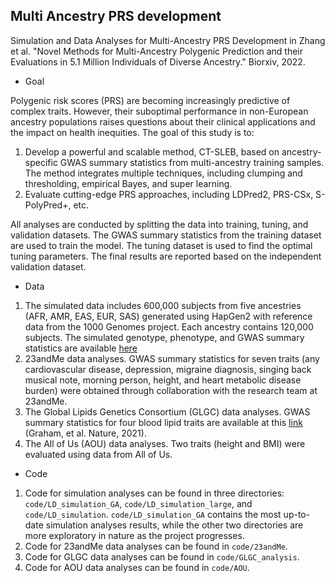 ## Multi Ancestry PRS development
Simulation and Data Analyses for Multi-Ancestry PRS Development in Zhang et al. "Novel Methods for Multi-Ancestry Polygenic Prediction and their Evaluations in 5.1 Million Individuals of Diverse Ancestry." Biorxiv, 2022.

- Goal 

Polygenic risk scores (PRS) are becoming increasingly predictive of complex traits. However, their suboptimal performance in non-European ancestry populations raises questions about their clinical applications and the impact on health inequities. The goal of this study is to:
1. Develop a powerful and scalable method, CT-SLEB, based on ancestry-specific GWAS summary statistics from multi-ancestry training samples. The method integrates multiple techniques, including clumping and thresholding, empirical Bayes, and super learning.
2. Evaluate cutting-edge PRS approaches, including LDPred2, PRS-CSx, S-PolyPred+, etc.

All analyses are conducted by splitting the data into training, tuning, and validation datasets. The GWAS summary statistics from the training dataset are used to train the model. The tuning dataset is used to find the optimal tuning parameters. The final results are reported based on the independent validation dataset.


- Data 
1. The simulated data includes 600,000 subjects from five ancestries (AFR, AMR, EAS, EUR, SAS) generated using HapGen2 with reference data from the 1000 Genomes project. Each ancestry contains 120,000 subjects. The simulated genotype, phenotype, and GWAS summary statistics are available [here](https://dataverse.harvard.edu/dataset.xhtml?persistentId=doi:10.7910/DVN/COXHAP&version=4.1)
2. 23andMe data analyses. GWAS summary statistics for seven traits (any cardiovascular disease, depression, migraine diagnosis, singing back musical note, morning person, height, and heart metabolic disease burden) were obtained through collaboration with the research team at 23andMe.
3. The Global Lipids Genetics Consortium (GLGC) data analyses. GWAS summary statistics for four blood lipid traits are available at this [link](http://csg.sph.umich.edu/willer/public/glgc-lipids2021/results/ancestry_specific/) (Graham, et al. Nature, 2021). 
4. The All of Us (AOU) data analyses. Two traits (height and BMI) were evaluated using data from All of Us.


- Code 
1. Code for simulation analyses can be found in three directories: `code/LD_simulation_GA`, `code/LD_simulation_large`, and `code/LD_simulation`. `code/LD_simulation_GA` contains the most up-to-date simulation analyses results, while the other two directories are more exploratory in nature as the project progresses.
2. Code for 23andMe data analyses can be found in `code/23andMe`.
3. Code for GLGC data analyses can be found in `code/GLGC_analysis`.
4. Code for AOU data analyses can be found in `code/AOU`.



